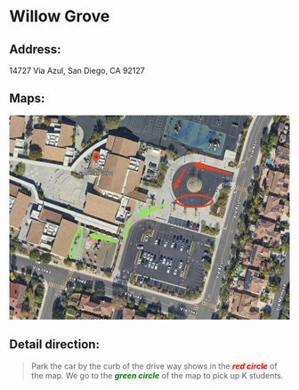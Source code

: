 # Willow Grove

## Address: 
14727 Via Azul, San Diego, CA 92127

## Maps:
![Willow Grove Map](Willow_Grove.jpg)

## Detail direction:

> Park the car by the curb of the drive way shows in the <span style="color:red">***red circle***</span> of the map. We go to the <span style="color:green">***green circle***</span> of the map to pick up K students.